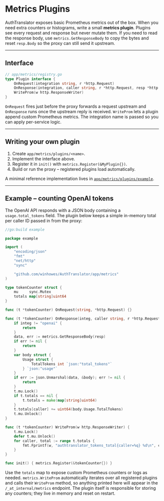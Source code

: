# Metrics Plugins

AuthTranslator exposes basic Prometheus metrics out of the box. When you need extra
counters or histograms, write a small **metrics plugin**. Plugins see every
request and response but never mutate them. If you need to read the response body,
use `metrics.GetResponseBody` to copy the bytes and reset `resp.Body` so the proxy
can still send it upstream.

---

## Interface

```go
// app/metrics/registry.go
type Plugin interface {
    OnRequest(integration string, r *http.Request)
    OnResponse(integration, caller string, r *http.Request, resp *http.Response)
    WriteProm(w http.ResponseWriter)
}
```

`OnRequest` fires just before the proxy forwards a request upstream and
`OnResponse` runs once the upstream reply is received. `WriteProm` lets a plugin
append custom Prometheus metrics. The integration name is passed so you can
apply per-service logic.

---

## Writing your own plugin

1. Create `app/metrics/plugins/<name>`.
2. Implement the interface above.
3. Register it in `init()` with `metrics.Register(&MyPlugin{})`.
4. Build or run the proxy – registered plugins load automatically.

A minimal reference implementation lives in
[`app/metrics/plugins/example`](../app/metrics/plugins/example).

---

## Example – counting OpenAI tokens

The OpenAI API responds with a JSON body containing a `usage.total_tokens` field.
The plugin below keeps a simple in-memory total per caller ID passed in from the
proxy:

```go
//go:build example

package example

import (
    "encoding/json"
    "fmt"
    "net/http"
    "sync"

    "github.com/winhowes/AuthTranslator/app/metrics"
)

type tokenCounter struct {
    mu     sync.Mutex
    totals map[string]uint64
}

func (t *tokenCounter) OnRequest(string, *http.Request) {}

func (t *tokenCounter) OnResponse(integ, caller string, r *http.Request, resp *http.Response) {
    if integ != "openai" {
        return
    }
    data, err := metrics.GetResponseBody(resp)
    if err != nil {
        return
    }
    var body struct {
        Usage struct {
            TotalTokens int `json:"total_tokens"`
        } `json:"usage"`
    }
    if err := json.Unmarshal(data, &body); err != nil {
        return
    }
    t.mu.Lock()
    if t.totals == nil {
        t.totals = make(map[string]uint64)
    }
    t.totals[caller] += uint64(body.Usage.TotalTokens)
    t.mu.Unlock()
}

func (t *tokenCounter) WriteProm(w http.ResponseWriter) {
    t.mu.Lock()
    defer t.mu.Unlock()
    for caller, total := range t.totals {
        fmt.Fprintf(w, "authtranslator_tokens_total{caller=%q} %d\n", caller, total)
    }
}

func init() { metrics.Register(&tokenCounter{}) }
```
Use the `totals` map to expose custom Prometheus counters or logs as needed.
`metrics.WriteProm` automatically iterates over all registered plugins and calls
their `WriteProm` method, so anything printed here will appear in the
`/_at_internal/metrics` endpoint. The plugin itself is responsible for storing
any counters; they live in memory and reset on restart.
